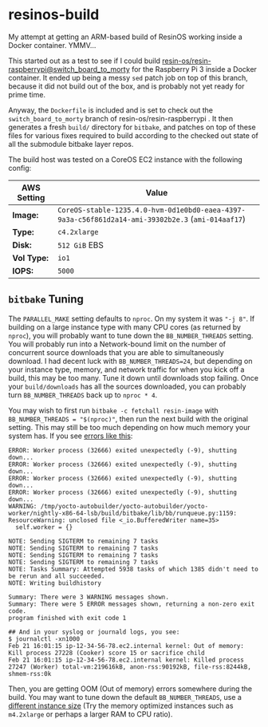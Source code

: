 resinos-build
=============

My attempt at getting an ARM-based build of ResinOS working inside a Docker container. YMMV...


This started out as a test to see if I could build [resin-os/resin-raspberrypi@switch_board_to_morty][1] for the Raspberry Pi 3 inside a Docker container.  It ended up being a messy `sed` patch job on top of this branch, because it did not build out of the box, and is probably not yet ready for prime time.

Anyway, the `Dockerfile` is included and is set to check out the `switch_board_to_morty` branch of resin-os/resin-raspberrypi .  It then generates a fresh `build/` directory for `bitbake`, and patches on top of these files for various fixes required to build according to the checked out state of all the submodule bitbake layer repos.

The build host was tested on a CoreOS EC2 instance with the following config:

| AWS Setting  | Value                                                                                              |
|--------------|----------------------------------------------------------------------------------------------------|
|  **Image:**  | `CoreOS-stable-1235.4.0-hvm-0d1e0bd0-eaea-4397-9a3a-c56f861d2a14-ami-39302b2e.3` (`ami-014aaf17`)  |
|  **Type:**   | `c4.2xlarge`                                                                                       |
|  **Disk:**   | `512 GiB` EBS                                                                                      |
|**Vol Type:** | `io1`                                                                                              |
|  **IOPS:**   | `5000`                                                                                             |


`bitbake` Tuning
----------------

The `PARALLEL_MAKE` setting defaults to `nproc`. On my system it was `"-j 8"`.  If building on a large instance type with many CPU cores (as returned by `nproc`), you will probably want to tune down the `BB_NUMBER_THREADS` setting.  You will probably run into a Network-bound limit on the number of concurrent source downloads that you are able to simultaneously download.  I had decent luck with `BB_NUMBER_THREADS=24`, but depending on your instance type, memory, and network traffic for when you kick off a build, this may be too many.  Tune it down until downloads stop failing.  Once your `build/downloads` has all the sources downloaded, you can probably turn `BB_NUMBER_THREADS` back up to `nproc * 4`.


You may wish to first run `bitbake -c fetchall resin-image` with `BB_NUMBER_THREADS = "$(nproc)"`, then run the next build with the original setting.  This may still be too much depending on how much memory your system has.  If you see [errors like this][2]:

```
ERROR: Worker process (32666) exited unexpectedly (-9), shutting down...
ERROR: Worker process (32666) exited unexpectedly (-9), shutting down...
ERROR: Worker process (32666) exited unexpectedly (-9), shutting down...
ERROR: Worker process (32666) exited unexpectedly (-9), shutting down...
WARNING: /tmp/yocto-autobuilder/yocto-autobuilder/yocto-worker/nightly-x86-64-lsb/build/bitbake/lib/bb/runqueue.py:1159: ResourceWarning: unclosed file <_io.BufferedWriter name=35>
  self.worker = {}

NOTE: Sending SIGTERM to remaining 7 tasks
NOTE: Sending SIGTERM to remaining 7 tasks
NOTE: Sending SIGTERM to remaining 7 tasks
NOTE: Sending SIGTERM to remaining 7 tasks
NOTE: Tasks Summary: Attempted 5938 tasks of which 1385 didn't need to be rerun and all succeeded.
NOTE: Writing buildhistory

Summary: There were 3 WARNING messages shown.
Summary: There were 5 ERROR messages shown, returning a non-zero exit code.
program finished with exit code 1

## And in your syslog or journald logs, you see:
$ journalctl -xn1000
Feb 21 16:01:15 ip-12-34-56-78.ec2.internal kernel: Out of memory: Kill process 27228 (Cooker) score 15 or sacrifice child
Feb 21 16:01:15 ip-12-34-56-78.ec2.internal kernel: Killed process 27247 (Worker) total-vm:219616kB, anon-rss:90192kB, file-rss:8244kB, shmem-rss:0k
```

Then, you are getting OOM (Out of memory) errors somewhere during the build.  You may want to tune down the default `BB_NUMBER_THREADS`, use a [different instance size][3] (Try the memory optimized instances such as `m4.2xlarge` or perhaps a larger RAM to CPU ratio).

[1]: https://github.com/resin-os/resin-raspberrypi/pull/76/files
[2]: http://www.variwiki.com/index.php?title=VAR-SOM-MX6_Yocto_Common_Errors#Unexpected_Error
[3]: http://www.ec2instances.info/?selected=m4.2xlarge,c4.2xlarge,r4.2xlarge,r3.2xlarge,m1.xlarge
